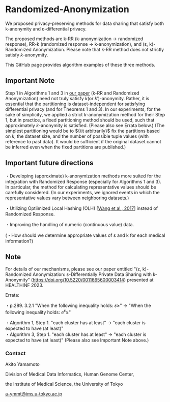 # Randomized-Anonymization

We proposed privacy-preserving methods for data sharing that satisfy both k-anonymity and ε-differential privacy.

The proposed methods are
k-RR (k-anonymization → randomized response), RR-k (randomized response → k-anonymization), and (ε, k)-Randomized Anonymization. Please note that k-RR method does not strictly satisfy $k$-anonymity.

This GitHub page provides algorithm examples of these three methods.

## Important Note

Step 1 in Algorithms 1 and 3 in [our paper](https://doi.org/10.5220/0011665600003414) (k-RR and Randomized Anonymization) need not truly satisfy $k$(or $k'$)-anonymity. Rather, it is essential that the partitioning is dataset-independent for satisfying differential privacy (and for Theorems 1 and 3). In our experiments, for the sake of simplicity, we applied a strict $k$-anonymization method for their Step 1, but in practice, a fixed partitioning method should be used, such that approximately $k$-anonymity is satisfied. (Please also see Errata below.) (The simplest partitioning would be to ${\it arbitrarily}$ fix the partitions based on $k$, the dataset size, and the number of possible tuple values (with reference to past data). It would be sufficient if the original dataset cannot be inferred even when the fixed partitions are published.)

## Important future directions

・Developing (approximate) k-anonymization methods more suited for the integration with Randomized Response (especially for Algorithms 1 and 3). In particular, the method for calculating representative values should be carefully considered. (In our experiments, we ignored events in which the representative values vary between neighboring datasets.)

・Utilizing Optiimized Local Hashing (OLH) [[Wang et al., 2017](https://www.usenix.org/system/files/conference/usenixsecurity17/sec17-wang-tianhao.pdf)] instead of Randomized Response.

・Improving the handling of numeric (continuous value) data.

(・How should we determine appropriate values of ε and k for each medical information?)

## Note

For details of our mechanisms, please see our paper entitled "(ε, k)-Randomized Anonymization: ε-Differentially Private Data Sharing with k-Anonymity" (https://doi.org/10.5220/0011665600003414) presented at HEALTHINF 2023.

Errata:

・p.289. 3.2.1
  "When the following inequality holds: $ε ≥$" → "When the following inequality holds: $e^ε ≥$"  

・Algorithm 1, Step 1. "each cluster has at least" → "each cluster is expected to have (at least)"  
・Algorithm 3, Step 1. "each cluster has at least" → "each cluster is expected to have (at least)"   (Please also see Important Note above.)

### Contact
Akito Yamamoto

Division of Medical Data Informatics, Human Genome Center,

the Institute of Medical Science, the University of Tokyo

a-ymmt@ims.u-tokyo.ac.jp
